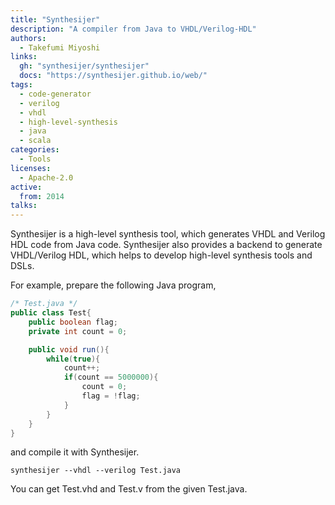 ```yaml
---
title: "Synthesijer"
description: "A compiler from Java to VHDL/Verilog-HDL"
authors:
  - Takefumi Miyoshi
links:
  gh: "synthesijer/synthesijer"
  docs: "https://synthesijer.github.io/web/"
tags:
  - code-generator
  - verilog
  - vhdl
  - high-level-synthesis
  - java
  - scala
categories:
  - Tools
licenses:
  - Apache-2.0
active:
  from: 2014
talks:
---
```


Synthesijer is a high-level synthesis tool, which generates VHDL and Verilog HDL code from Java code. Synthesijer also provides a backend to generate VHDL/Verilog HDL, which helps to develop high-level synthesis tools and DSLs.

For example, prepare the following Java program,

```java
/* Test.java */
public class Test{
    public boolean flag;
    private int count = 0;

    public void run(){
        while(true){
            count++;
            if(count == 5000000){
                count = 0;
                flag = !flag;
            }
        }
    }
}
```

and compile it with Synthesijer.

```
synthesijer --vhdl --verilog Test.java
```

You can get Test.vhd and Test.v from the given Test.java.

